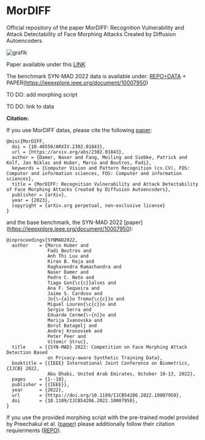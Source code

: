 # MorDIFF
Official repository of the paper MorDIFF: Recognition Vulnerability and Attack Detectability of Face Morphing Attacks Created by Diffusion Autoencoders


![grafik](https://user-images.githubusercontent.com/85616215/217528980-9bbe613e-baa9-4624-8163-9666c972c1c2.png)




Paper available under this [LINK](https://arxiv.org/abs/2302.01843)

The benchmark SYN-MAD 2022 data is available under: [REPO+DATA](https://github.com/marcohuber/SYN-MAD-2022) + PAPER(https://ieeexplore.ieee.org/document/10007950)

TO DO: add morphing script

TO DO: link to data


**Citation:**

If you use MorDIFF datas, please cite the following [paper](https://arxiv.org/abs/2302.01843):

```
@misc{MorDIFF,
  doi = {10.48550/ARXIV.2302.01843},
  url = {https://arxiv.org/abs/2302.01843},
  author = {Damer, Naser and Fang, Meiling and Siebke, Patrick and Kolf, Jan Niklas and Huber, Marco and Boutros, Fadi},
  keywords = {Computer Vision and Pattern Recognition (cs.CV), FOS: Computer and information sciences, FOS: Computer and information sciences},
  title = {MorDIFF: Recognition Vulnerability and Attack Detectability of Face Morphing Attacks Created by Diffusion Autoencoders},
  publisher = {arXiv},
  year = {2023},
  copyright = {arXiv.org perpetual, non-exclusive license}
}
```

and the base benchmark, the SYN-MAD 2022 [paper] (https://ieeexplore.ieee.org/document/10007950):

```
@inproceedings{SYNMAD2022,
  author    = {Marco Huber and
               Fadi Boutros and
               Anh Thi Luu and
               Kiran B. Raja and
               Raghavendra Ramachandra and
               Naser Damer and
               Pedro C. Neto and
               Tiago Gon{\c{c}}alves and
               Ana F. Sequeira and
               Jaime S. Cardoso and
               Jo{\~{a}}o Tremo{\c{c}}o and
               Miguel Louren{\c{c}}o and
               Sergio Serra and
               Eduardo Cerme{\~{n}}o and
               Marija Ivanovska and
               Borut Batagelj and
               Andrej Kronovsek and
               Peter Peer and
               Vitomir Struc},
  title     = {{SYN-MAD} 2022: Competition on Face Morphing Attack Detection Based
               on Privacy-aware Synthetic Training Data},
  booktitle = {{IEEE} International Joint Conference on Biometrics, {IJCB} 2022,
               Abu Dhabi, United Arab Emirates, October 10-13, 2022},
  pages     = {1--10},
  publisher = {{IEEE}},
  year      = {2022},
  url       = {https://doi.org/10.1109/IJCB54206.2022.10007950},
  doi       = {10.1109/IJCB54206.2022.10007950},
}
```

If you use the provided morphing script with the pre-trained model provided by Preechakul et al. ([paper](https://arxiv.org/abs/2111.15640)) please additionally follow their citation requierments ([REPO](https://github.com/phizaz/diffae)).


